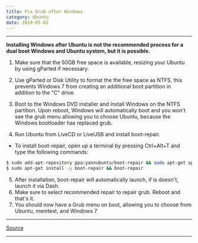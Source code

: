 ```yaml
---
title: Fix Grub after Windows
category: Ubuntu
date: 2019-05-02
---
```


-----

**Installing Windows after Ubuntu is not the recommended process for a dual boot Windows and Ubuntu system, but it is possible.**

1. Make sure that the 50GB free space is available, resizing your Ubuntu by using gParted if necessary.

2. Use gParted or Disk Utility to format the the free space as NTFS, this prevents Windows 7 from creating an additional boot partition in addition to the "C" drive.

3. Boot to the Windows DVD installer and install Windows on the NTFS partition. Upon reboot, Windows will automatically boot and you won't see the grub menu allowing you to choose Ubuntu, because the Windows bootloader has replaced grub.

4. Run Ubuntu from LiveCD or LiveUSB and install boot-repair.

  * To install boot-repair, open up a terminal by pressing Ctrl+Alt+T and type the following commands:
```bash
$ sudo add-apt-repository ppa:yannubuntu/boot-repair && sudo apt-get update
$ sudo apt-get install -y boot-repair && boot-repair
```

5. After installation, boot-repair will automatically launch, if is doesn't, launch it via Dash.
6. Make sure to select recommended repair to repair grub. Reboot and that's it.
7. You should now have a Grub menu on boot, allowing you to choose from Ubuntu, memtest, and Windows 7

-----

[Source](https://askubuntu.com/a/158319)

-----